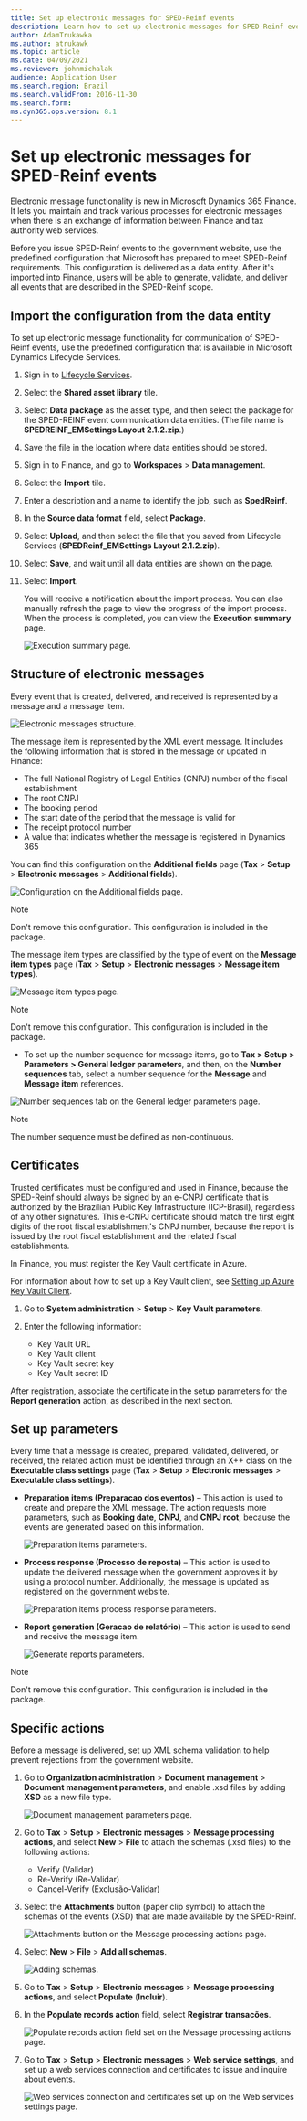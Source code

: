 ```yaml
---
title: Set up electronic messages for SPED-Reinf events
description: Learn how to set up electronic messages for SPED-Reinf events for Brazil, including an outline on importing the configuration from data entries.
author: AdamTrukawka
ms.author: atrukawk
ms.topic: article
ms.date: 04/09/2021
ms.reviewer: johnmichalak
audience: Application User
ms.search.region: Brazil
ms.search.validFrom: 2016-11-30
ms.search.form: 
ms.dyn365.ops.version: 8.1
---
```


# Set up electronic messages for SPED-Reinf events

Electronic message functionality is new in Microsoft Dynamics 365 Finance. It lets you maintain and track various processes for electronic messages when there is an exchange of information between Finance and tax authority web services.

Before you issue SPED-Reinf events to the government website, use the predefined configuration that Microsoft has prepared to meet SPED-Reinf requirements. This configuration is delivered as a data entity. After it's imported into Finance, users will be able to generate, validate, and deliver all events that are described in the SPED-Reinf scope.

## Import the configuration from the data entity

To set up electronic message functionality for communication of SPED-Reinf events, use the predefined configuration that is available in Microsoft Dynamics Lifecycle Services.

1. Sign in to [Lifecycle Services](https://lcs.dynamics.com).
2. Select the **Shared asset library** tile.
3. Select **Data package** as the asset type, and then select the package for the SPED-REINF event communication data entities. (The file name is **SPEDREINF\_EMSettings Layout 2.1.2.zip**.)
4. Save the file in the location where data entities should be stored.
5. Sign in to Finance, and go to **Workspaces** \> **Data management**.
6. Select the **Import** tile.
7. Enter a description and a name to identify the job, such as **SpedReinf**.
8. In the **Source data format** field, select **Package**.
9. Select **Upload**, and then select the file that you saved from Lifecycle Services (**SPEDReinf_EMSettings Layout 2.1.2.zip**).
10. Select **Save**, and wait until all data entities are shown on the page.
11. Select **Import**.

    You will receive a notification about the import process. You can also manually refresh the page to view the progress of the import process. When the process is completed, you can view the **Execution summary** page.

    ![Execution summary page.](../media/bra-execution-summary-page21.png)

## Structure of electronic messages

Every event that is created, delivered, and received is represented by a message and a message item.

![Electronic messages structure.](../media/bra-electronic-messages-structure21.png)

The message item is represented by the XML event message. It includes the following information that is stored in the message or updated in Finance:

- The full National Registry of Legal Entities (CNPJ) number of the fiscal establishment
- The root CNPJ
- The booking period
- The start date of the period that the message is valid for
- The receipt protocol number
- A value that indicates whether the message is registered in Dynamics 365

You can find this configuration on the **Additional fields** page (**Tax** \> **Setup** \> **Electronic messages** \> **Additional fields**).

![Configuration on the Additional fields page.](../media/bra-electronic-messaging-additional-fields21.png)

> [!NOTE]
> Don't remove this configuration. This configuration is included in the package.

The message item types are classified by the type of event on the **Message item types** page (**Tax** \> **Setup** \> **Electronic messages** \> **Message item types**).

![Message item types page.](../media/bra-message-types21.png)

> [!NOTE]
> Don't remove this configuration. This configuration is included in the package.

- To set up the number sequence for message items, go to **Tax \> Setup \> Parameters \> General ledger parameters**, and then, on the **Number sequences** tab, select a number sequence for the **Message** and **Message item** references.

![Number sequences tab on the General ledger parameters page.](../media/bra-electronic-messages-number-sequences21.png)

> [!NOTE]
> The number sequence must be defined as non-continuous.

## Certificates

Trusted certificates must be configured and used in Finance, because the SPED-Reinf should always be signed by an e-CNPJ certificate that is authorized by the Brazilian Public Key Infrastructure (ICP-Brasil), regardless of any other signatures. This e-CNPJ certificate should match the first eight digits of the root fiscal establishment's CNPJ number, because the report is issued by the root fiscal establishment and the related fiscal establishments.

In Finance, you must register the Key Vault certificate in Azure.

For information about how to set up a Key Vault client, see [Setting up Azure Key Vault Client](https://support.microsoft.com/help/4040305).

1. Go to **System administration** \> **Setup** \> **Key Vault parameters**.
2. Enter the following information:

    - Key Vault URL
    - Key Vault client
    - Key Vault secret key
    - Key Vault secret ID

After registration, associate the certificate in the setup parameters for the **Report generation** action, as described in the next section.

## Set up parameters 

Every time that a message is created, prepared, validated, delivered, or received, the related action must be identified through an X++ class on the **Executable class settings** page (**Tax** \> **Setup** \> **Electronic messages** \> **Executable class settings**).

- **Preparation items (Preparacao dos eventos)** – This action is used to create and prepare the XML message. The action requests more parameters, such as **Booking date**, **CNPJ**, and **CNPJ root**, because the events are generated based on this information.

    ![Preparation items parameters.](../media/bra-preparation-items21.png)

- **Process response (Processo de reposta)** – This action is used to update the delivered message when the government approves it by using a protocol number. Additionally, the message is updated as registered on the government website.

    ![Preparation items process response parameters.](../media/bra-preparation-items-process-response21.png)

- **Report generation (Geracao de relatório)** – This action is used to send and receive the message item.

    ![Generate reports parameters.](../media/bra-generate-reports-parameters21.png)

> [!NOTE]
> Don't remove this configuration. This configuration is included in the package.

## Specific actions

Before a message is delivered, set up XML schema validation to help prevent rejections from the government website.

1. Go to **Organization administration** \> **Document management** \> **Document management parameters**, and enable .xsd files by adding **XSD** as a new file type.

    ![Document management parameters page.](../media/bra-document-management-parameters21.png)

2. Go to **Tax** \> **Setup** \> **Electronic messages** \> **Message processing actions**, and select **New** \> **File** to attach the schemas (.xsd files) to the following actions:

    - Verify (Validar)
    - Re-Verify (Re-Validar)
    - Cancel-Verify (Exclusão-Validar)

3. Select the **Attachments** button (paper clip symbol) to attach the schemas of the events (XSD) that are made available by the SPED-Reinf.

    ![Attachments button on the Message processing actions page.](../media/bra-processing-actions21.png)

4. Select **New** \> **File** \> **Add all schemas**.

    ![Adding schemas.](../media/bra-add-schema21.png)

5. Go to **Tax** \> **Setup** \> **Electronic messages** \> **Message processing actions**, and select **Populate** (**Incluir**).
6. In the **Populate records action** field, select **Registrar transacões**.
 
    ![Populate records action field set on the Message processing actions page.](../media/bra-message-processing-actions21.png)

7. Go to **Tax** \> **Setup** \> **Electronic messages** \> **Web service settings**, and set up a web services connection and certificates to issue and inquire about events.

    ![Web services connection and certificates set up on the Web services settings page.](../media/bra-web-service-settings21.png)
